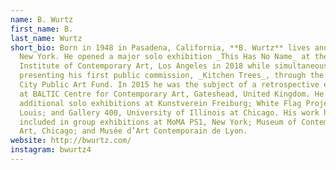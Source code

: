 ```yaml
---
name: B. Wurtz
first_name: B.
last_name: Wurtz
short_bio: Born in 1948 in Pasadena, California, **B. Wurtz** lives and works in
  New York. He opened a major solo exhibition _This Has No Name_ at the
  Institute of Contemporary Art, Los Angeles in 2018 while simultaneously
  presenting his first public commission, _Kitchen Trees_, through the New York
  City Public Art Fund. In 2015 he was the subject of a retrospective exhibition
  at BALTIC Centre for Contemporary Art, Gateshead, United Kingdom. He has had
  additional solo exhibitions at Kunstverein Freiburg; White Flag Projects, St.
  Louis; and Gallery 400, University of Illinois at Chicago. His work has been
  included in group exhibitions at MoMA PS1, New York; Museum of Contemporary
  Art, Chicago; and Musée d’Art Contemporain de Lyon.
website: http://bwurtz.com/
instagram: bwurtz4
---
```

